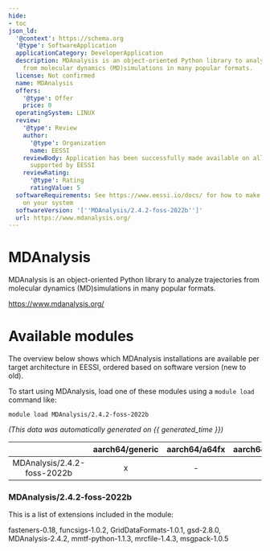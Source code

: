 ```yaml
---
hide:
- toc
json_ld:
  '@context': https://schema.org
  '@type': SoftwareApplication
  applicationCategory: DeveloperApplication
  description: MDAnalysis is an object-oriented Python library to analyze trajectories
    from molecular dynamics (MD)simulations in many popular formats.
  license: Not confirmed
  name: MDAnalysis
  offers:
    '@type': Offer
    price: 0
  operatingSystem: LINUX
  review:
    '@type': Review
    author:
      '@type': Organization
      name: EESSI
    reviewBody: Application has been successfully made available on all architectures
      supported by EESSI
    reviewRating:
      '@type': Rating
      ratingValue: 5
  softwareRequirements: See https://www.eessi.io/docs/ for how to make EESSI available
    on your system
  softwareVersion: '[''MDAnalysis/2.4.2-foss-2022b'']'
  url: https://www.mdanalysis.org/
---
```


MDAnalysis
==========


MDAnalysis is an object-oriented Python library to analyze trajectories from molecular dynamics (MD)simulations in many popular formats.

https://www.mdanalysis.org/
# Available modules


The overview below shows which MDAnalysis installations are available per target architecture in EESSI, ordered based on software version (new to old).

To start using MDAnalysis, load one of these modules using a `module load` command like:

```shell
module load MDAnalysis/2.4.2-foss-2022b
```

*(This data was automatically generated on {{ generated_time }})*

| |aarch64/generic|aarch64/a64fx|aarch64/neoverse_n1|aarch64/neoverse_v1|aarch64/nvidia/grace|x86_64/generic|x86_64/amd/zen2|x86_64/amd/zen3|x86_64/amd/zen4|x86_64/intel/cascadelake|x86_64/intel/haswell|x86_64/intel/icelake|x86_64/intel/sapphirerapids|x86_64/intel/skylake_avx512|
| :---: | :---: | :---: | :---: | :---: | :---: | :---: | :---: | :---: | :---: | :---: | :---: | :---: | :---: | :---: |
|MDAnalysis/2.4.2-foss-2022b|x|-|x|x|x|x|x|x|x|x|x|x|x|x|


### MDAnalysis/2.4.2-foss-2022b

This is a list of extensions included in the module:

fasteners-0.18, funcsigs-1.0.2, GridDataFormats-1.0.1, gsd-2.8.0, MDAnalysis-2.4.2, mmtf-python-1.1.3, mrcfile-1.4.3, msgpack-1.0.5